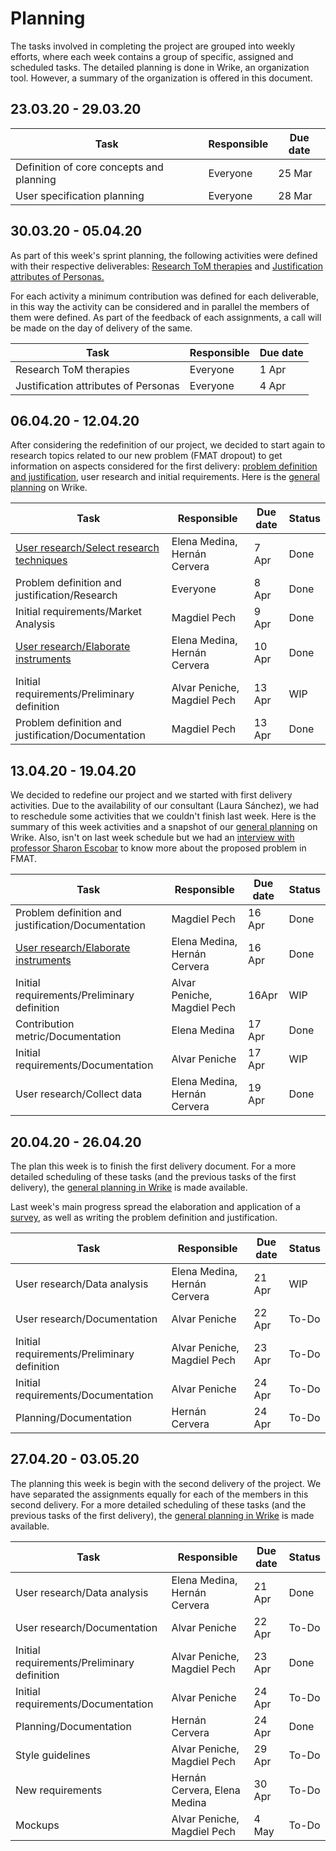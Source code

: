 # Planning

The tasks involved in completing the project are grouped into weekly efforts, where each week contains a group of specific, assigned and scheduled tasks. The detailed planning is done in Wrike, an organization tool. However, a summary of the organization is offered in this document.

## 23.03.20 - 29.03.20

|Task|Responsible|Due date|
|---|---|---|
|Definition of core concepts and planning | Everyone | 25 Mar|
|User specification planning | Everyone | 28 Mar|

## 30.03.20 - 05.04.20

As part of this week's sprint planning, the following activities were defined with their respective deliverables: [Research ToM therapies](https://docs.google.com/document/d/1mVJZRNQfsQbMU4wOVzBhgi0L1cwSy551NlgXd_g22eU/edit#) and [Justification attributes of Personas.](https://docs.google.com/document/d/1ivdCo5azvo9xewYFPAOjHrdXcpi-JXAWQLZkkfOdmk8/edit#heading=h.z08m6qmxj1md)

For each activity a minimum contribution was defined for each deliverable, in this way the activity can be considered and in parallel the members of them were defined. As part of the feedback of each assignments, a call will be made on the day of delivery of the same.

|Task|Responsible|Due date|
|---|---|---|
|Research ToM therapies | Everyone | 1 Apr|
|Justification attributes of Personas | Everyone | 4 Apr|

## 06.04.20 - 12.04.20

After considering the redefinition of our project, we decided to start again to research topics related to our new problem (FMAT dropout) to get information on aspects considered for the first delivery: [problem definition and justification](https://docs.google.com/document/d/1OBkvmKDxjZDkw63ckhKiw20IP5leXPf7bkVDPCmbahc/edit),  user research and initial requirements. Here is the [general planning](https://www.wrike.com/frontend/ganttchart/index.html?snapshotId=cai7wo5pX5Kys6QrpjN7xeHoVlhIclDx%7CIEZTKMZVGEZDQLSTGE2A) on Wrike.

|Task|Responsible|Due date|Status|
|---|---|---|---|
|[User research/Select research techniques](https://docs.google.com/document/d/1mGLOxeRwSIHSINqgQu0eV76q0D99UT4e07eyetx_oYA/edit?usp=sharing)| Elena Medina, Hernán Cervera | 7 Apr |Done
|Problem definition and justification/Research| Everyone | 8 Apr|Done
|Initial requirements/Market Analysis| Magdiel Pech |9 Apr|Done
|[User research/Elaborate instruments](https://forms.gle/edv3D234cMjAUCS98)| Elena Medina, Hernán Cervera |10 Apr| Done |  
|Initial requirements/Preliminary definition|Alvar Peniche, Magdiel Pech | 13 Apr|WIP
|Problem definition and justification/Documentation | Magdiel Pech | 13 Apr| Done |

## 13.04.20 - 19.04.20

We decided to redefine our project and we started with first delivery activities. Due to the availability of our consultant (Laura Sánchez), we had to reschedule some activities that we couldn't finish last week. Here is the summary of this week activities and a snapshot of our [general planning](https://www.wrike.com/frontend/ganttchart/index.html?snapshotId=C37LPuyWpr3ONKd3rddVFQ4YcKBKjqHM%7CIEZTKMZVGEZDQLSTGE2A) on Wrike. Also, isn't on last week schedule but we had an [interview with professor Sharon Escobar](https://docs.google.com/document/d/1JYiS7qN4cI6aELYs5BIGxbX5_8oJCv24ssoIQLMZnR8/edit?usp=sharing) to know more about the proposed problem in FMAT.

|Task|Responsible|Due date|Status|
|---|---|---|---|
|Problem definition and justification/Documentation|Magdiel Pech|16 Apr| Done |
|[User research/Elaborate instruments](https://forms.gle/edv3D234cMjAUCS98)|Elena Medina, Hernán Cervera|16 Apr| Done |
|Initial requirements/Preliminary definition|Alvar Peniche, Magdiel Pech|16Apr| WIP 
|Contribution metric/Documentation|Elena Medina|17 Apr| Done |
|Initial requirements/Documentation|Alvar Peniche|17 Apr| WIP |
|User research/Collect data|Elena Medina, Hernán Cervera|19 Apr| Done |

## 20.04.20 - 26.04.20

The plan this week is to finish the first delivery document. For a more detailed scheduling of these tasks (and the previous tasks of the first delivery), the [general planning in Wrike](https://www.wrike.com/frontend/ganttchart/index.html?snapshotId=CjKUHWHLsWXQ6LEobqSz5ATrlRDjB15m%7CIEZTKMZVGEZDQLSTGE2A) is made available.

Last week's main progress spread the elaboration and application of a [survey](https://forms.gle/edv3D234cMjAUCS98), as well as writing the problem definition and justification.

|Task|Responsible|Due date|Status|
|---|---|---|---|
|User research/Data analysis |Elena Medina, Hernán Cervera|21 Apr| WIP |
|User research/Documentation | Alvar Peniche | 22 Apr | To-Do |
|Initial requirements/Preliminary definition|Alvar Peniche, Magdiel Pech| 23 Apr | To-Do |
|Initial requirements/Documentation|Alvar Peniche|24 Apr| To-Do |
| Planning/Documentation | Hernán Cervera | 24 Apr | To-Do |

## 27.04.20 - 03.05.20

The planning this week is begin with the second delivery of the project. We have separated the assignments equally for each of the members in this second delivery. For a more detailed scheduling of these tasks (and the previous tasks of the first delivery), the [general planning in Wrike](https://www.wrike.com/frontend/ganttchart/index.html?snapshotId=CjKUHWHLsWXQ6LEobqSz5ATrlRDjB15m%7CIEZTKMZVGEZDQLSTGE2A) is made available.


|Task|Responsible|Due date|Status|
|---|---|---|---|
|User research/Data analysis |Elena Medina, Hernán Cervera|21 Apr| Done |
|User research/Documentation | Alvar Peniche | 22 Apr | To-Do |
|Initial requirements/Preliminary definition|Alvar Peniche, Magdiel Pech| 23 Apr | Done |
|Initial requirements/Documentation|Alvar Peniche|24 Apr| To-Do |
| Planning/Documentation | Hernán Cervera | 24 Apr | Done |
| Style guidelines | Alvar Peniche, Magdiel Pech | 29 Apr | To-Do |
| New requirements | Hernán Cervera, Elena Medina | 30 Apr | To-Do |
| Mockups | Alvar Peniche, Magdiel Pech | 4 May | To-Do |

